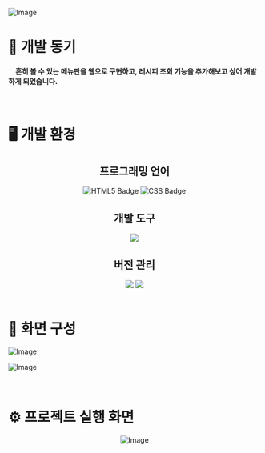 
  
![Image](https://github.com/user-attachments/assets/688a8e62-65d7-43c5-8626-6a62fca0bc05)
  

# 📄 개발 동기

####  흔히 볼 수 있는 메뉴판을 웹으로 구현하고, 레시피 조회 기능을 추가해보고 싶어 개발하게 되었습니다.

<br/>

# 🖥 개발 환경

<div align="center">
 <h2> 프로그래밍 언어 </h2>
  <img src="https://img.shields.io/badge/html5-F0A228.svg?&style=for-the-badge&logo=html5&logoColor=white" alt="HTML5 Badge" /> <img src="https://img.shields.io/badge/css-%231572B6.svg?&style=for-the-badge&logo=css&logoColor=white"  alt="CSS Badge" />

  <h2> 개발 도구 </h2> 
  <img src="https://img.shields.io/badge/visual%20studio%20code-%23007ACC.svg?&style=for-the-badge&logo=visual%20studio%20code&logoColor=white" />

  <h2> 버전 관리 </h2> 
  <img src="https://img.shields.io/badge/git-%23F05032.svg?&style=for-the-badge&logo=git&logoColor=white" /> <img src="https://img.shields.io/badge/github-%23181717.svg?&style=for-the-badge&logo=github&logoColor=white" />
  
</div>

<br/>

# 📰 화면 구성

![Image](https://github.com/user-attachments/assets/4b9bc594-b294-4334-b2e6-bf4bd1616696)

![Image](https://github.com/user-attachments/assets/bcc8962e-cb0c-4808-b151-66d6c5c69a96)

<br/>

# ⚙ 프로젝트 실행 화면

<div align="center">
  
  ![Image](https://github.com/user-attachments/assets/fb64c618-ef56-490d-b77a-a2bb92ac30cd)

</div>

<br/><br/>
